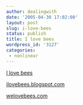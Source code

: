 ```yaml
---
author: dealingwith
date: '2005-04-30 17:02:00'
layout: post
slug: i-love-bees
status: publish
title: I love bees
wordpress_id: '3127'
categories:
 - nonlinear
---
```


[I love bees][1]


[ilovebees.blogspot.com][2]


[welovebees.com][3]


   [1]: http://ilovebees.com/

   [2]: http://ilovebees.blogspot.com/

   [3]: http://www.welovebees.com/

   

